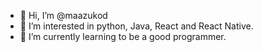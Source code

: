 - 👋 Hi, I’m @maazukod
- 👀 I’m interested in python, Java, React and React Native.
- 🌱 I’m currently learning to be a good programmer.


<!---
maazukod/maazukod is a ✨ special ✨ repository because its `README.md` (this file) appears on your GitHub profile.
You can click the Preview link to take a look at your changes.
--->
